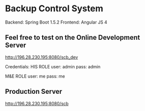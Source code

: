 # Backup Control System

Backend: Spring Boot 1.5.2
Frontend: Angular JS 4 

## Feel free to test on the Online Development Server

http://196.28.230.195:8080/scb_dev

Credentials:
HIS ROLE
user: admin
pass: admin

M&E ROLE
user: me
pass: me

## Production Server
http://196.28.230.195:8080/scb